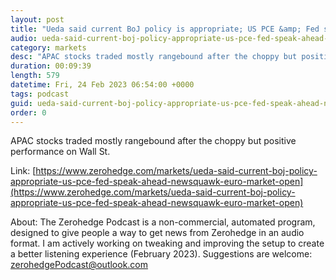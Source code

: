 ```yaml
---
layout: post
title: "Ueda said current BoJ policy is appropriate; US PCE &amp; Fed speak ahead - Newsquawk Euro Market Open"
audio: ueda-said-current-boj-policy-appropriate-us-pce-fed-speak-ahead-newsquawk-euro-market-open-0
category: markets
desc: "APAC stocks traded mostly rangebound after the choppy but positive performance on Wall St."
duration: 00:09:39
length: 579
datetime: Fri, 24 Feb 2023 06:54:00 +0000
tags: podcast
guid: ueda-said-current-boj-policy-appropriate-us-pce-fed-speak-ahead-newsquawk-euro-market-open-0
order: 0
---
```

APAC stocks traded mostly rangebound after the choppy but positive performance on Wall St.

Link: [https://www.zerohedge.com/markets/ueda-said-current-boj-policy-appropriate-us-pce-fed-speak-ahead-newsquawk-euro-market-open](https://www.zerohedge.com/markets/ueda-said-current-boj-policy-appropriate-us-pce-fed-speak-ahead-newsquawk-euro-market-open)

About: The Zerohedge Podcast is a non-commercial, automated program, designed to give people a way to get news from Zerohedge in an audio format.  I am actively working on tweaking and improving the setup to create a better listening experience (February 2023).  Suggestions are welcome: [zerohedgePodcast@outlook.com](mailto:zerohedgePodcast@outlook.com)